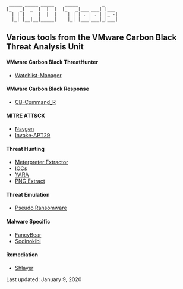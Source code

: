 	                                          
	 _____ _____ _____    _____         _     
	|_   _|  _  |  |  |  |_   _|___ ___| |___ 
	  | | |     |  |  |    | | | . | . | |_ -|
	  |_| |__|__|_____|    |_| |___|___|_|___|
	                                          

## Various tools from the VMware Carbon Black Threat Analysis Unit

#### VMware Carbon Black ThreatHunter
  - [Watchlist-Manager](https://github.com/carbonblack/tau-tools/tree/master/ThreatHunter-Watchlist-Manager)

#### VMware Carbon Black Response
  - [CB-Command_R](https://github.com/carbonblack/tau-tools/tree/master/threat_hunting/CB-Command_R)

#### MITRE ATT&CK
  - [Navgen](https://github.com/carbonblack/tau-tools/tree/master/navgen)
  - [Invoke-APT29](https://github.com/carbonblack/tau-tools/tree/master/threat_emulation/Invoke-APT29)

#### Threat Hunting
  - [Meterpreter Extractor](https://github.com/carbonblack/tau-tools/tree/master/threat_hunting/powershell_meterpreter_extractor)
  - [IOCs](https://github.com/carbonblack/tau-tools/tree/master/threat_hunting/IOCs)
  - [YARA](https://github.com/carbonblack/tau-tools/tree/master/threat_hunting/yara)
  - [PNG Extract](https://github.com/carbonblack/tau-tools/tree/master/threat_hunting/png_extract)

#### Threat Emulation
  - [Pseudo Ransomware](https://github.com/carbonblack/tau-tools/tree/master/threat_emulation/pseudo_ransomware)

#### Malware Specific
  - [FancyBear](https://github.com/carbonblack/tau-tools/tree/master/malware_specific/FancyBear)
  - [Sodinokibi](https://github.com/carbonblack/tau-tools/tree/master/malware_specific/Sodinokibi)

#### Remediation
  - [Shlayer](https://github.com/carbonblack/tau-tools/tree/master/remediation/shlayer)

Last updated: January 9, 2020
